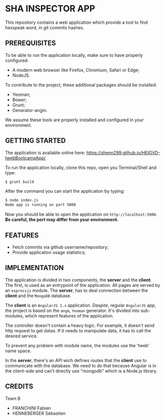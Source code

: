 # SHA INSPECTOR APP

This repository contains a web application which provide
a tool to find hexspeak word, in git commits hashes.

## PREREQUISITES

To be able to run the application locally, make sure to have properly
configured:

* A modern web browser like Firefox, Chromium, Safari or Edge;
* NodeJS.

To contribute to the project, these additional packages should be installed:

* Yeoman;
* Bower;
* Grunt;
* Generator-angm.

We assume these tools are properly installed and configured in your environment.

## GETTING STARTED

The application is available online here: https://shenn299.github.io/HEIGVD-twebBootcampApp/

To run the application locally, clone this repo, open you Terminal/Shell and type:

```bash
$ grunt build
```

After the command you can start the application by typing:

```bash
$ node index.js
Node app is running on port 5000
```

Now you should be able to open the application on `http://localhost:5000`. **Be
careful, the port may differ from your environment.**

## FEATURES

* Fetch commits via github username/repository;
* Provide application usage statistics;

## IMPLEMENTATION

The application is divided in two components, the **server** and the **client**.
The first, is used as an entrypoint of the application. All pages are served by
an `expressjs` module. The **server**, has to deal connection between the
**client** and the `MongoDB` database.

The **client** is an `AngularJS 1.x` application. Despite, regular `AngularJS`
app, the project is based on the `angm`, `Yeoman` generator. It's divided into
sub-modules, which represent features of the application.

The controller doesn't contain a heavy logic. For example, it doesn't send http request to get datas. 
If it needs to manipulate data, it has to call the desired service.

To prevent any problem with module name, the modules use the 'tweb' name space.

In the **server**, there's an API wich defines routes that the **client** use to communicate 
with the database. We need to do that because Angular is in the client-side and can't directly use "mongodb" which is a Node.js library.

## CREDITS
Team B
* FRANCHINI Fabien
* HENNEBERGER Sébastien
